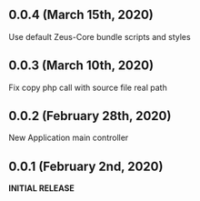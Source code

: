 ## 0.0.4 (March 15th, 2020)
Use default Zeus-Core bundle scripts and styles

## 0.0.3 (March 10th, 2020)
Fix copy php call with source file real path

## 0.0.2 (February 28th, 2020)
New Application main controller

## 0.0.1 (February 2nd, 2020)
**INITIAL RELEASE**
